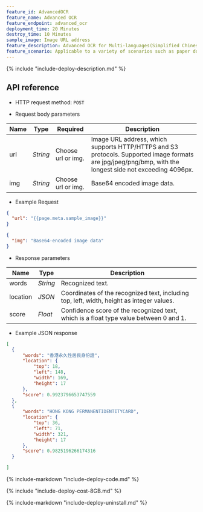 ```yaml
---
feature_id: AdvancedOCR
feature_name: Advanced OCR
feature_endpoint: advanced_ocr
deployment_time: 20 Minutes
destroy_time: 10 Minutes
sample_image: Image URL address
feature_description: Advanced OCR for Multi-languages(Simplified Chinese, Vietnamese, Korean, Japanese) and numbers, alphabetical characters, symbols. Return the information such as text or coordinates.
feature_scenario: Applicable to a variety of scenarios such as paper documents changed to electronic format, document identification, and content review to improve information processing efficiency.
---
```


{%
  include "include-deploy-description.md"
%}
## API reference

- HTTP request method: `POST`

- Request body parameters

| **Name**  | **Type**  | **Required** |  **Description**  |
|----------|-----------|------------|------------|
| url | *String* |Choose url or img.| Image URL address, which supports HTTP/HTTPS and S3 protocols. Supported image formats are jpg/jpeg/png/bmp, with the longest side not exceeding 4096px.|
| img | *String* |Choose url or img.|Base64 encoded image data.|

- Example Request

``` json
{
  "url": "{{page.meta.sample_image}}"
}
```

``` json
{
  "img": "Base64-encoded image data"
}
```

- Response parameters

| **Name** | **Type** | **Description**  |
|----------|-----------|------------|
|words    |*String*   |Recognized text.|
|location |*JSON*     |Coordinates of the recognized text, including top, left, width, height as integer values.|
|score    |*Float*   |Confidence score of the recognized text, which is a float type value between 0 and 1.|

- Example JSON response

``` json
[
  {
      "words": "香港永久性居民身份證",
      "location": {
          "top": 18,
          "left": 148,
          "width": 169,
          "height": 17
      },
      "score": 0.9923796653747559
  },
  {
      "words": "HONG KONG PERMANENTIDENTITYCARD",
      "location": {
          "top": 36,
          "left": 71,
          "width": 321,
          "height": 17
      },
      "score": 0.9825196266174316
  }

]
```
{%
  include-markdown "include-deploy-code.md"
%}

{%
  include "include-deploy-cost-8GB.md"
%}

{%
  include-markdown "include-deploy-uninstall.md"
%}